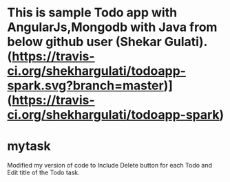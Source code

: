 This is sample Todo app with AngularJs,Mongodb with Java from below github user (Shekar Gulati).
(https://travis-ci.org/shekhargulati/todoapp-spark.svg?branch=master)](https://travis-ci.org/shekhargulati/todoapp-spark)
=======
# mytask 
 Modified my version of code to 
 Include Delete button for each Todo and 
 Edit title of the Todo task.
